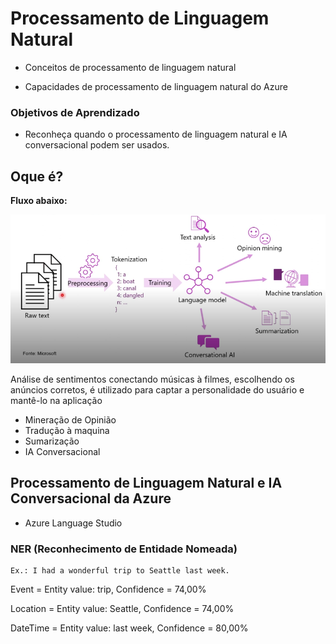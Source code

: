 # Processamento de Linguagem Natural

- Conceitos de processamento de linguagem natural

- Capacidades de processamento de linguagem natural do Azure

### Objetivos de Aprendizado

- Reconheça quando o processamento de linguagem natural e IA conversacional podem ser usados.

## Oque é?

**Fluxo abaixo:**

![alt text](image-1.png)

Análise de sentimentos conectando músicas à filmes, escolhendo os anúncios corretos, é utilizado para captar a personalidade do usuário e mantê-lo na aplicação

- Mineração de Opinião
- Tradução à maquina
- Sumarização
- IA Conversacional

## Processamento de Linguagem Natural e IA Conversacional da Azure

- Azure Language Studio

### NER (Reconhecimento de Entidade Nomeada)

    Ex.: I had a wonderful trip to Seattle last week.

Event = Entity value: trip, Confidence = 74,00%

Location = Entity value: Seattle, Confidence = 74,00%

DateTime = Entity value: last week, Confidence = 80,00%